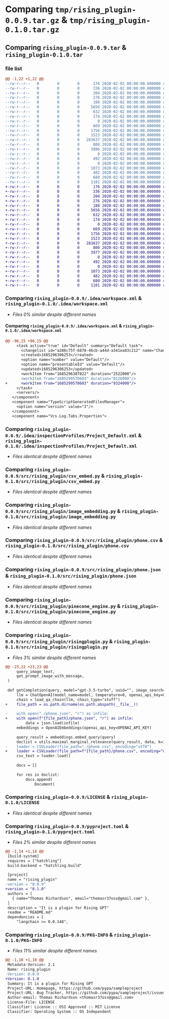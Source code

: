 # Comparing `tmp/rising_plugin-0.0.9.tar.gz` & `tmp/rising_plugin-0.1.0.tar.gz`

## Comparing `rising_plugin-0.0.9.tar` & `rising_plugin-0.1.0.tar`

### file list

```diff
@@ -1,22 +1,22 @@
--rw-r--r--   0        0        0      176 2020-02-02 00:00:00.000000 rising_plugin-0.0.9/.idea/.gitignore
--rw-r--r--   0        0        0      336 2020-02-02 00:00:00.000000 rising_plugin-0.0.9/.idea/RisingPlugin.iml
--rw-r--r--   0        0        0      204 2020-02-02 00:00:00.000000 rising_plugin-0.0.9/.idea/misc.xml
--rw-r--r--   0        0        0      276 2020-02-02 00:00:00.000000 rising_plugin-0.0.9/.idea/modules.xml
--rw-r--r--   0        0        0      180 2020-02-02 00:00:00.000000 rising_plugin-0.0.9/.idea/vcs.xml
--rw-r--r--   0        0        0     5656 2020-02-02 00:00:00.000000 rising_plugin-0.0.9/.idea/workspace.xml
--rw-r--r--   0        0        0      632 2020-02-02 00:00:00.000000 rising_plugin-0.0.9/.idea/inspectionProfiles/Project_Default.xml
--rw-r--r--   0        0        0      174 2020-02-02 00:00:00.000000 rising_plugin-0.0.9/.idea/inspectionProfiles/profiles_settings.xml
--rw-r--r--   0        0        0        0 2020-02-02 00:00:00.000000 rising_plugin-0.0.9/src/rising_plugin/__init__.py
--rw-r--r--   0        0        0      669 2020-02-02 00:00:00.000000 rising_plugin-0.0.9/src/rising_plugin/csv_embed.py
--rw-r--r--   0        0        0     1756 2020-02-02 00:00:00.000000 rising_plugin-0.0.9/src/rising_plugin/image_embedding.py
--rw-r--r--   0        0        0     1523 2020-02-02 00:00:00.000000 rising_plugin-0.0.9/src/rising_plugin/phone.csv
--rw-r--r--   0        0        0   283637 2020-02-02 00:00:00.000000 rising_plugin-0.0.9/src/rising_plugin/phone.json
--rw-r--r--   0        0        0      800 2020-02-02 00:00:00.000000 rising_plugin-0.0.9/src/rising_plugin/pinecone_engine.py
--rw-r--r--   0        0        0     3896 2020-02-02 00:00:00.000000 rising_plugin-0.0.9/src/rising_plugin/risingplugin.py
--rw-r--r--   0        0        0        0 2020-02-02 00:00:00.000000 rising_plugin-0.0.9/src/rising_plugin/common/__init__.py
--rw-r--r--   0        0        0      492 2020-02-02 00:00:00.000000 rising_plugin-0.0.9/src/rising_plugin/common/utils.py
--rw-r--r--   0        0        0        0 2020-02-02 00:00:00.000000 rising_plugin-0.0.9/tests/__init__.py
--rw-r--r--   0        0        0     1073 2020-02-02 00:00:00.000000 rising_plugin-0.0.9/LICENSE
--rw-r--r--   0        0        0      482 2020-02-02 00:00:00.000000 rising_plugin-0.0.9/README.md
--rw-r--r--   0        0        0      680 2020-02-02 00:00:00.000000 rising_plugin-0.0.9/pyproject.toml
--rw-r--r--   0        0        0     1101 2020-02-02 00:00:00.000000 rising_plugin-0.0.9/PKG-INFO
+-rw-r--r--   0        0        0      176 2020-02-02 00:00:00.000000 rising_plugin-0.1.0/.idea/.gitignore
+-rw-r--r--   0        0        0      336 2020-02-02 00:00:00.000000 rising_plugin-0.1.0/.idea/RisingPlugin.iml
+-rw-r--r--   0        0        0      204 2020-02-02 00:00:00.000000 rising_plugin-0.1.0/.idea/misc.xml
+-rw-r--r--   0        0        0      276 2020-02-02 00:00:00.000000 rising_plugin-0.1.0/.idea/modules.xml
+-rw-r--r--   0        0        0      180 2020-02-02 00:00:00.000000 rising_plugin-0.1.0/.idea/vcs.xml
+-rw-r--r--   0        0        0     5656 2020-02-02 00:00:00.000000 rising_plugin-0.1.0/.idea/workspace.xml
+-rw-r--r--   0        0        0      632 2020-02-02 00:00:00.000000 rising_plugin-0.1.0/.idea/inspectionProfiles/Project_Default.xml
+-rw-r--r--   0        0        0      174 2020-02-02 00:00:00.000000 rising_plugin-0.1.0/.idea/inspectionProfiles/profiles_settings.xml
+-rw-r--r--   0        0        0        0 2020-02-02 00:00:00.000000 rising_plugin-0.1.0/src/rising_plugin/__init__.py
+-rw-r--r--   0        0        0      669 2020-02-02 00:00:00.000000 rising_plugin-0.1.0/src/rising_plugin/csv_embed.py
+-rw-r--r--   0        0        0     1756 2020-02-02 00:00:00.000000 rising_plugin-0.1.0/src/rising_plugin/image_embedding.py
+-rw-r--r--   0        0        0     1523 2020-02-02 00:00:00.000000 rising_plugin-0.1.0/src/rising_plugin/phone.csv
+-rw-r--r--   0        0        0   283637 2020-02-02 00:00:00.000000 rising_plugin-0.1.0/src/rising_plugin/phone.json
+-rw-r--r--   0        0        0      800 2020-02-02 00:00:00.000000 rising_plugin-0.1.0/src/rising_plugin/pinecone_engine.py
+-rw-r--r--   0        0        0     3977 2020-02-02 00:00:00.000000 rising_plugin-0.1.0/src/rising_plugin/risingplugin.py
+-rw-r--r--   0        0        0        0 2020-02-02 00:00:00.000000 rising_plugin-0.1.0/src/rising_plugin/common/__init__.py
+-rw-r--r--   0        0        0      492 2020-02-02 00:00:00.000000 rising_plugin-0.1.0/src/rising_plugin/common/utils.py
+-rw-r--r--   0        0        0        0 2020-02-02 00:00:00.000000 rising_plugin-0.1.0/tests/__init__.py
+-rw-r--r--   0        0        0     1073 2020-02-02 00:00:00.000000 rising_plugin-0.1.0/LICENSE
+-rw-r--r--   0        0        0      482 2020-02-02 00:00:00.000000 rising_plugin-0.1.0/README.md
+-rw-r--r--   0        0        0      680 2020-02-02 00:00:00.000000 rising_plugin-0.1.0/pyproject.toml
+-rw-r--r--   0        0        0     1101 2020-02-02 00:00:00.000000 rising_plugin-0.1.0/PKG-INFO
```

### Comparing `rising_plugin-0.0.9/.idea/workspace.xml` & `rising_plugin-0.1.0/.idea/workspace.xml`

 * *Files 0% similar despite different names*

#### Comparing `rising_plugin-0.0.9/.idea/workspace.xml` & `rising_plugin-0.1.0/.idea/workspace.xml`

```diff
@@ -96,15 +96,15 @@
     <task active="true" id="Default" summary="Default task">
       <changelist id="a286c75f-6878-46cb-a44d-a341ea83c212" name="Changes" comment=""/>
       <created>1685296306253</created>
       <option name="number" value="Default"/>
       <option name="presentableId" value="Default"/>
       <updated>1685296306253</updated>
       <workItem from="1685296307822" duration="2522000"/>
-      <workItem from="1685299570603" duration="8126000"/>
+      <workItem from="1685299570603" duration="9324000"/>
     </task>
     <servers/>
   </component>
   <component name="TypeScriptGeneratedFilesManager">
     <option name="version" value="3"/>
   </component>
   <component name="Vcs.Log.Tabs.Properties">
```

### Comparing `rising_plugin-0.0.9/.idea/inspectionProfiles/Project_Default.xml` & `rising_plugin-0.1.0/.idea/inspectionProfiles/Project_Default.xml`

 * *Files identical despite different names*

### Comparing `rising_plugin-0.0.9/src/rising_plugin/csv_embed.py` & `rising_plugin-0.1.0/src/rising_plugin/csv_embed.py`

 * *Files identical despite different names*

### Comparing `rising_plugin-0.0.9/src/rising_plugin/image_embedding.py` & `rising_plugin-0.1.0/src/rising_plugin/image_embedding.py`

 * *Files identical despite different names*

### Comparing `rising_plugin-0.0.9/src/rising_plugin/phone.csv` & `rising_plugin-0.1.0/src/rising_plugin/phone.csv`

 * *Files identical despite different names*

### Comparing `rising_plugin-0.0.9/src/rising_plugin/phone.json` & `rising_plugin-0.1.0/src/rising_plugin/phone.json`

 * *Files identical despite different names*

### Comparing `rising_plugin-0.0.9/src/rising_plugin/pinecone_engine.py` & `rising_plugin-0.1.0/src/rising_plugin/pinecone_engine.py`

 * *Files identical despite different names*

### Comparing `rising_plugin-0.0.9/src/rising_plugin/risingplugin.py` & `rising_plugin-0.1.0/src/rising_plugin/risingplugin.py`

 * *Files 3% similar despite different names*

```diff
@@ -23,22 +23,23 @@
     query_image_text,
     get_prompt_image_with_message,
 )
 
 def getCompletion(query, model="gpt-3.5-turbo", uuid="", image_search=True,):
     llm = ChatOpenAI(model_name=model, temperature=0, openai_api_key=OPENAI_API_KEY)
     chain = load_qa_chain(llm, chain_type="stuff")
+    file_path = os.path.dirname(os.path.abspath(__file__))
 
-    with open("./phone.json", "r") as infile:
+    with open(f"{file_path}/phone.json", "r") as infile:
         data = json.load(infile)
     embeddings = OpenAIEmbeddings(openai_api_key=OPENAI_API_KEY)
 
     query_result = embeddings.embed_query(query)
     doclist = utils.maximal_marginal_relevance(query_result, data, k=1)
-    loader = CSVLoader(file_path="./phone.csv", encoding="utf8")
+    loader = CSVLoader(file_path=f"{file_path}/phone.csv", encoding="utf8")
     csv_text = loader.load()
 
     docs = []
 
     for res in doclist:
         docs.append(
             Document(
```

### Comparing `rising_plugin-0.0.9/LICENSE` & `rising_plugin-0.1.0/LICENSE`

 * *Files identical despite different names*

### Comparing `rising_plugin-0.0.9/pyproject.toml` & `rising_plugin-0.1.0/pyproject.toml`

 * *Files 2% similar despite different names*

```diff
@@ -1,14 +1,14 @@
 [build-system]
 requires = ["hatchling"]
 build-backend = "hatchling.build"
 
 [project]
 name = "rising_plugin"
-version = "0.0.9"
+version = "0.1.0"
 authors = [
   { name="Thomas Richardson", email="thomasr37oss@gmail.com" },
 ]
 description = "It is a plugin for Rising GPT"
 readme = "README.md"
 dependencies = [
     "langchain >= 0.0.148",
```

### Comparing `rising_plugin-0.0.9/PKG-INFO` & `rising_plugin-0.1.0/PKG-INFO`

 * *Files 11% similar despite different names*

```diff
@@ -1,10 +1,10 @@
 Metadata-Version: 2.1
 Name: rising_plugin
-Version: 0.0.9
+Version: 0.1.0
 Summary: It is a plugin for Rising GPT
 Project-URL: Homepage, https://github.com/pypa/sampleproject
 Project-URL: Bug Tracker, https://github.com/pypa/sampleproject/issues
 Author-email: Thomas Richardson <thomasr37oss@gmail.com>
 License-File: LICENSE
 Classifier: License :: OSI Approved :: MIT License
 Classifier: Operating System :: OS Independent
```

